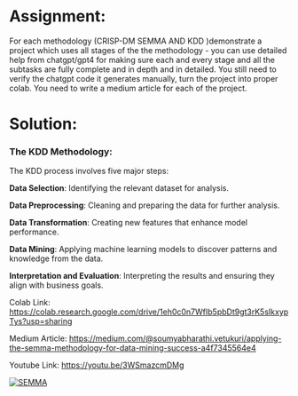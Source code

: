 # Assignment:

For each methodology (CRISP-DM SEMMA AND KDD )demonstrate a project which uses all stages of the the methodology - you can use detailed help from chatgpt/gpt4 for making sure each and every stage and all the subtasks are fully complete and in depth and in detailed. You still need to verify the chatgpt code it generates manually, turn the project into proper colab. You need to write a medium article for each of the project. 

# Solution:

### The KDD Methodology:
The KDD process involves five major steps:

**Data Selection**: Identifying the relevant dataset for analysis.

**Data Preprocessing**: Cleaning and preparing the data for further analysis.

**Data Transformation**: Creating new features that enhance model performance.

**Data Mining**: Applying machine learning models to discover patterns and knowledge from the data.

**Interpretation and Evaluation**: Interpreting the results and ensuring they align with business goals.

Colab Link: https://colab.research.google.com/drive/1eh0c0n7WfIb5pbDt9gt3rK5sIkxypTys?usp=sharing

Medium Article: https://medium.com/@soumyabharathi.vetukuri/applying-the-semma-methodology-for-data-mining-success-a4f7345564e4

Youtube Link: https://youtu.be/3WSmazcmDMg

[![SEMMA](https://img.youtube.com/vi/3WSmazcmDMg/0.jpg)](https://www.youtube.com/watch?v=3WSmazcmDMg)  
